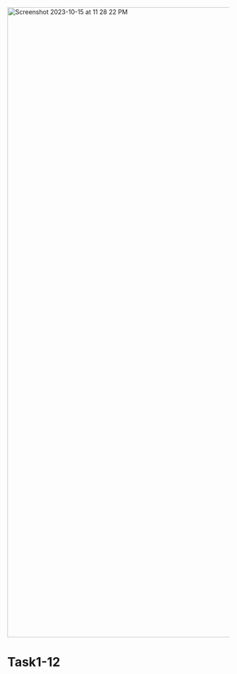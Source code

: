 <img width="1430" alt="Screenshot 2023-10-15 at 11 28 22 PM" src="https://github.com/Pranam2002/Task1-12/assets/91668954/7767eaae-da16-4f08-a4ec-136bb18e728f">

# Task1-12
